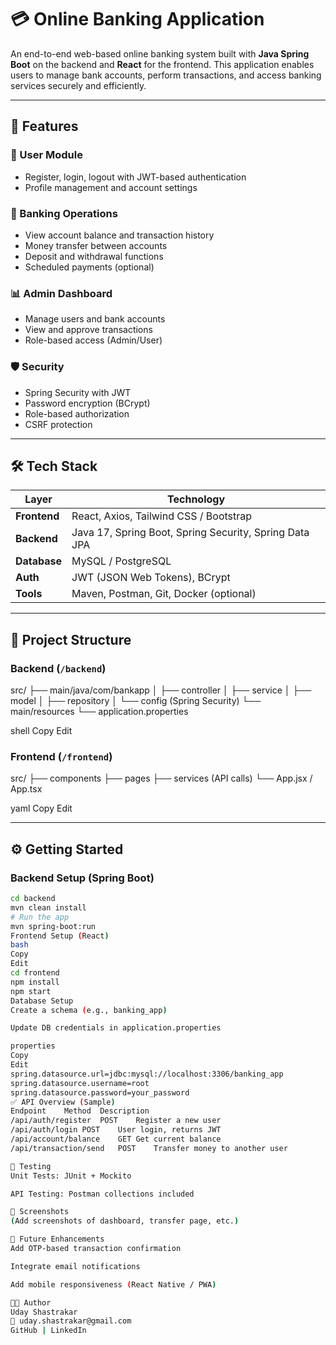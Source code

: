 # 💳 Online Banking Application

An end-to-end web-based online banking system built with **Java Spring Boot** on the backend and **React** for the frontend. This application enables users to manage bank accounts, perform transactions, and access banking services securely and efficiently.

---

## 🚀 Features

### 👤 User Module
- Register, login, logout with JWT-based authentication
- Profile management and account settings

### 🏦 Banking Operations
- View account balance and transaction history
- Money transfer between accounts
- Deposit and withdrawal functions
- Scheduled payments (optional)

### 📊 Admin Dashboard
- Manage users and bank accounts
- View and approve transactions
- Role-based access (Admin/User)

### 🛡️ Security
- Spring Security with JWT
- Password encryption (BCrypt)
- Role-based authorization
- CSRF protection

---

## 🛠️ Tech Stack

| Layer        | Technology                          |
|--------------|--------------------------------------|
| **Frontend** | React, Axios, Tailwind CSS / Bootstrap |
| **Backend**  | Java 17, Spring Boot, Spring Security, Spring Data JPA |
| **Database** | MySQL / PostgreSQL                   |
| **Auth**     | JWT (JSON Web Tokens), BCrypt        |
| **Tools**    | Maven, Postman, Git, Docker (optional) |

---

## 📁 Project Structure

### Backend (`/backend`)
src/
├── main/java/com/bankapp
│ ├── controller
│ ├── service
│ ├── model
│ ├── repository
│ └── config (Spring Security)
└── main/resources
└── application.properties

shell
Copy
Edit

### Frontend (`/frontend`)
src/
├── components
├── pages
├── services (API calls)
└── App.jsx / App.tsx

yaml
Copy
Edit

---

## ⚙️ Getting Started

### Backend Setup (Spring Boot)
```bash
cd backend
mvn clean install
# Run the app
mvn spring-boot:run
Frontend Setup (React)
bash
Copy
Edit
cd frontend
npm install
npm start
Database Setup
Create a schema (e.g., banking_app)

Update DB credentials in application.properties

properties
Copy
Edit
spring.datasource.url=jdbc:mysql://localhost:3306/banking_app
spring.datasource.username=root
spring.datasource.password=your_password
✅ API Overview (Sample)
Endpoint	Method	Description
/api/auth/register	POST	Register a new user
/api/auth/login	POST	User login, returns JWT
/api/account/balance	GET	Get current balance
/api/transaction/send	POST	Transfer money to another user

🧪 Testing
Unit Tests: JUnit + Mockito

API Testing: Postman collections included

📸 Screenshots
(Add screenshots of dashboard, transfer page, etc.)

📌 Future Enhancements
Add OTP-based transaction confirmation

Integrate email notifications

Add mobile responsiveness (React Native / PWA)

👨‍💻 Author
Uday Shastrakar
📧 uday.shastrakar@gmail.com
GitHub | LinkedIn
